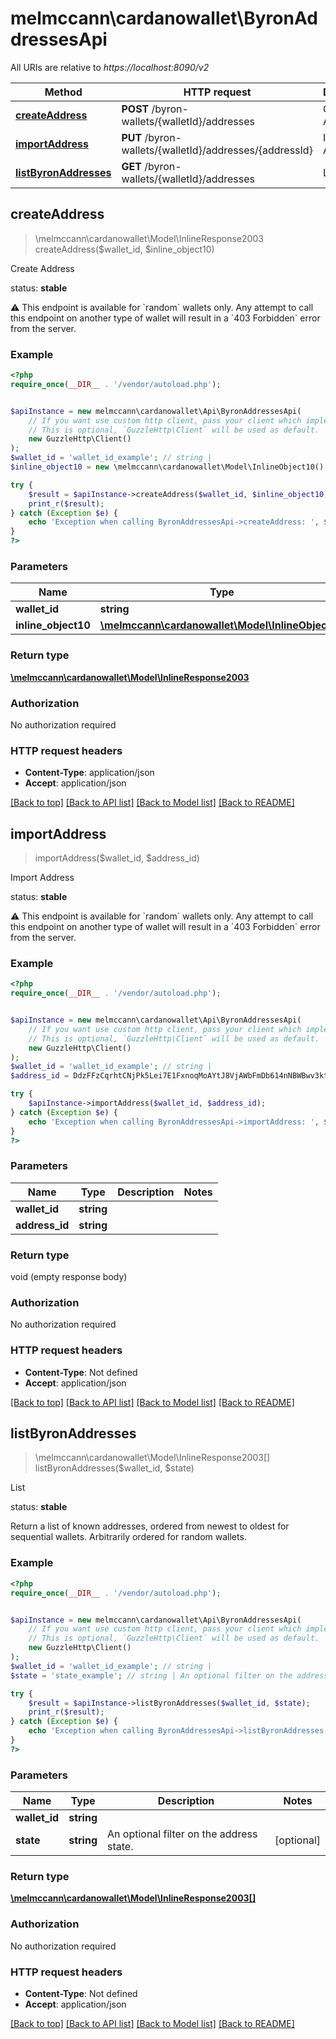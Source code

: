 # melmccann\cardanowallet\ByronAddressesApi

All URIs are relative to *https://localhost:8090/v2*

Method | HTTP request | Description
------------- | ------------- | -------------
[**createAddress**](ByronAddressesApi.md#createAddress) | **POST** /byron-wallets/{walletId}/addresses | Create Address
[**importAddress**](ByronAddressesApi.md#importAddress) | **PUT** /byron-wallets/{walletId}/addresses/{addressId} | Import Address
[**listByronAddresses**](ByronAddressesApi.md#listByronAddresses) | **GET** /byron-wallets/{walletId}/addresses | List



## createAddress

> \melmccann\cardanowallet\Model\InlineResponse2003 createAddress($wallet_id, $inline_object10)

Create Address

<p align=\"right\">status: <strong>stable</strong></p>  ⚠️  This endpoint is available for `random` wallets only. Any attempt to call this endpoint on another type of wallet will result in a `403 Forbidden` error from the server.

### Example

```php
<?php
require_once(__DIR__ . '/vendor/autoload.php');


$apiInstance = new melmccann\cardanowallet\Api\ByronAddressesApi(
    // If you want use custom http client, pass your client which implements `GuzzleHttp\ClientInterface`.
    // This is optional, `GuzzleHttp\Client` will be used as default.
    new GuzzleHttp\Client()
);
$wallet_id = 'wallet_id_example'; // string | 
$inline_object10 = new \melmccann\cardanowallet\Model\InlineObject10(); // \melmccann\cardanowallet\Model\InlineObject10 | 

try {
    $result = $apiInstance->createAddress($wallet_id, $inline_object10);
    print_r($result);
} catch (Exception $e) {
    echo 'Exception when calling ByronAddressesApi->createAddress: ', $e->getMessage(), PHP_EOL;
}
?>
```

### Parameters


Name | Type | Description  | Notes
------------- | ------------- | ------------- | -------------
 **wallet_id** | **string**|  |
 **inline_object10** | [**\melmccann\cardanowallet\Model\InlineObject10**](../Model/InlineObject10.md)|  |

### Return type

[**\melmccann\cardanowallet\Model\InlineResponse2003**](../Model/InlineResponse2003.md)

### Authorization

No authorization required

### HTTP request headers

- **Content-Type**: application/json
- **Accept**: application/json

[[Back to top]](#) [[Back to API list]](../../README.md#documentation-for-api-endpoints)
[[Back to Model list]](../../README.md#documentation-for-models)
[[Back to README]](../../README.md)


## importAddress

> importAddress($wallet_id, $address_id)

Import Address

<p align=\"right\">status: <strong>stable</strong></p>  ⚠️  This endpoint is available for `random` wallets only. Any attempt to call this endpoint on another type of wallet will result in a `403 Forbidden` error from the server.

### Example

```php
<?php
require_once(__DIR__ . '/vendor/autoload.php');


$apiInstance = new melmccann\cardanowallet\Api\ByronAddressesApi(
    // If you want use custom http client, pass your client which implements `GuzzleHttp\ClientInterface`.
    // This is optional, `GuzzleHttp\Client` will be used as default.
    new GuzzleHttp\Client()
);
$wallet_id = 'wallet_id_example'; // string | 
$address_id = DdzFFzCqrhtCNjPk5Lei7E1FxnoqMoAYtJ8VjAWbFmDb614nNBWBwv3kt6QHJa59cGezzf6piMWsbK7sWRB5sv325QqWdRuusMqqLdMt; // string | 

try {
    $apiInstance->importAddress($wallet_id, $address_id);
} catch (Exception $e) {
    echo 'Exception when calling ByronAddressesApi->importAddress: ', $e->getMessage(), PHP_EOL;
}
?>
```

### Parameters


Name | Type | Description  | Notes
------------- | ------------- | ------------- | -------------
 **wallet_id** | **string**|  |
 **address_id** | **string**|  |

### Return type

void (empty response body)

### Authorization

No authorization required

### HTTP request headers

- **Content-Type**: Not defined
- **Accept**: application/json

[[Back to top]](#) [[Back to API list]](../../README.md#documentation-for-api-endpoints)
[[Back to Model list]](../../README.md#documentation-for-models)
[[Back to README]](../../README.md)


## listByronAddresses

> \melmccann\cardanowallet\Model\InlineResponse2003[] listByronAddresses($wallet_id, $state)

List

<p align=\"right\">status: <strong>stable</strong></p>  Return a list of known addresses, ordered from newest to oldest for sequential wallets. Arbitrarily ordered for random wallets.

### Example

```php
<?php
require_once(__DIR__ . '/vendor/autoload.php');


$apiInstance = new melmccann\cardanowallet\Api\ByronAddressesApi(
    // If you want use custom http client, pass your client which implements `GuzzleHttp\ClientInterface`.
    // This is optional, `GuzzleHttp\Client` will be used as default.
    new GuzzleHttp\Client()
);
$wallet_id = 'wallet_id_example'; // string | 
$state = 'state_example'; // string | An optional filter on the address state.

try {
    $result = $apiInstance->listByronAddresses($wallet_id, $state);
    print_r($result);
} catch (Exception $e) {
    echo 'Exception when calling ByronAddressesApi->listByronAddresses: ', $e->getMessage(), PHP_EOL;
}
?>
```

### Parameters


Name | Type | Description  | Notes
------------- | ------------- | ------------- | -------------
 **wallet_id** | **string**|  |
 **state** | **string**| An optional filter on the address state. | [optional]

### Return type

[**\melmccann\cardanowallet\Model\InlineResponse2003[]**](../Model/InlineResponse2003.md)

### Authorization

No authorization required

### HTTP request headers

- **Content-Type**: Not defined
- **Accept**: application/json

[[Back to top]](#) [[Back to API list]](../../README.md#documentation-for-api-endpoints)
[[Back to Model list]](../../README.md#documentation-for-models)
[[Back to README]](../../README.md)


